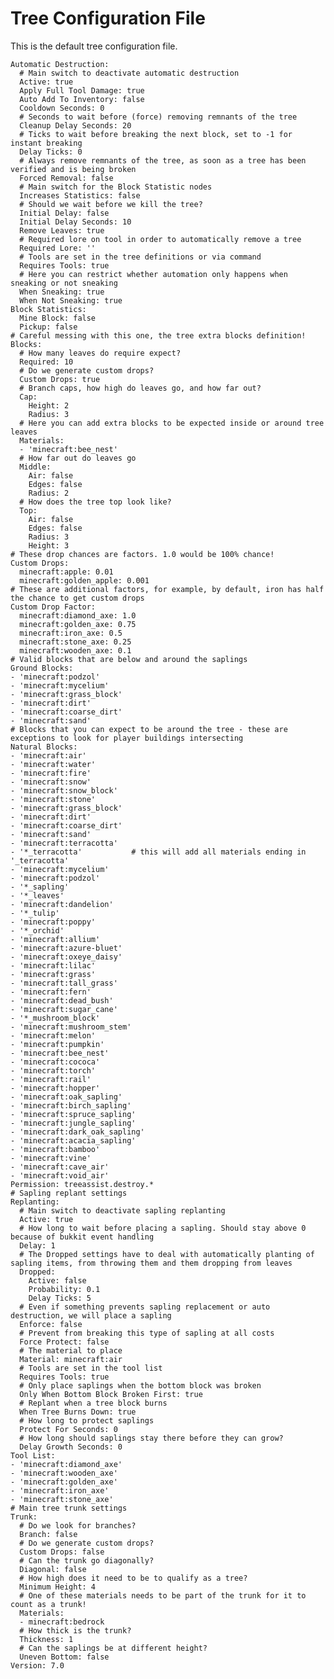 # Tree Configuration File

This is the default tree configuration file.

    Automatic Destruction:
      # Main switch to deactivate automatic destruction
      Active: true
      Apply Full Tool Damage: true
      Auto Add To Inventory: false
      Cooldown Seconds: 0
      # Seconds to wait before (force) removing remnants of the tree
      Cleanup Delay Seconds: 20
      # Ticks to wait before breaking the next block, set to -1 for instant breaking
      Delay Ticks: 0
      # Always remove remnants of the tree, as soon as a tree has been verified and is being broken
      Forced Removal: false
      # Main switch for the Block Statistic nodes
      Increases Statistics: false
      # Should we wait before we kill the tree?
      Initial Delay: false
      Initial Delay Seconds: 10
      Remove Leaves: true
      # Required lore on tool in order to automatically remove a tree
      Required Lore: ''
      # Tools are set in the tree definitions or via command
      Requires Tools: true
      # Here you can restrict whether automation only happens when sneaking or not sneaking
      When Sneaking: true
      When Not Sneaking: true
    Block Statistics:
      Mine Block: false
      Pickup: false
    # Careful messing with this one, the tree extra blocks definition!
    Blocks:
      # How many leaves do require expect?
      Required: 10
      # Do we generate custom drops?
      Custom Drops: true
      # Branch caps, how high do leaves go, and how far out?
      Cap:
        Height: 2
        Radius: 3
      # Here you can add extra blocks to be expected inside or around tree leaves
      Materials:
      - 'minecraft:bee_nest'
      # How far out do leaves go
      Middle:
        Air: false
        Edges: false
        Radius: 2
      # How does the tree top look like?
      Top:
        Air: false
        Edges: false
        Radius: 3
        Height: 3
    # These drop chances are factors. 1.0 would be 100% chance!
    Custom Drops:
      minecraft:apple: 0.01
      minecraft:golden_apple: 0.001
    # These are additional factors, for example, by default, iron has half the chance to get custom drops
    Custom Drop Factor:
      minecraft:diamond_axe: 1.0
      minecraft:golden_axe: 0.75
      minecraft:iron_axe: 0.5
      minecraft:stone_axe: 0.25
      minecraft:wooden_axe: 0.1
    # Valid blocks that are below and around the saplings
    Ground Blocks:
    - 'minecraft:podzol'
    - 'minecraft:mycelium'
    - 'minecraft:grass_block'
    - 'minecraft:dirt'
    - 'minecraft:coarse_dirt'
    - 'minecraft:sand'
    # Blocks that you can expect to be around the tree - these are exceptions to look for player buildings intersecting
    Natural Blocks:
    - 'minecraft:air'
    - 'minecraft:water'
    - 'minecraft:fire'
    - 'minecraft:snow'
    - 'minecraft:snow_block'
    - 'minecraft:stone'
    - 'minecraft:grass_block'
    - 'minecraft:dirt'
    - 'minecraft:coarse_dirt'
    - 'minecraft:sand'
    - 'minecraft:terracotta'
    - '*_terracotta'           # this will add all materials ending in '_terracotta'
    - 'minecraft:mycelium'
    - 'minecraft:podzol'
    - '*_sapling'
    - '*_leaves'
    - 'minecraft:dandelion'
    - '*_tulip'
    - 'minecraft:poppy'
    - '*_orchid'
    - 'minecraft:allium'
    - 'minecraft:azure-bluet'
    - 'minecraft:oxeye_daisy'
    - 'minecraft:lilac'
    - 'minecraft:grass'
    - 'minecraft:tall_grass'
    - 'minecraft:fern'
    - 'minecraft:dead_bush'
    - 'minecraft:sugar_cane'
    - '*_mushroom_block'
    - 'minecraft:mushroom_stem'
    - 'minecraft:melon'
    - 'minecraft:pumpkin'
    - 'minecraft:bee_nest'
    - 'minecraft:cococa'
    - 'minecraft:torch'
    - 'minecraft:rail'
    - 'minecraft:hopper'
    - 'minecraft:oak_sapling'
    - 'minecraft:birch_sapling'
    - 'minecraft:spruce_sapling'
    - 'minecraft:jungle_sapling'
    - 'minecraft:dark_oak_sapling'
    - 'minecraft:acacia_sapling'
    - 'minecraft:bamboo'
    - 'minecraft:vine'
    - 'minecraft:cave_air'
    - 'minecraft:void_air'
    Permission: treeassist.destroy.*
    # Sapling replant settings
    Replanting:
      # Main switch to deactivate sapling replanting
      Active: true
      # How long to wait before placing a sapling. Should stay above 0 because of bukkit event handling
      Delay: 1
      # The Dropped settings have to deal with automatically planting of sapling items, from throwing them and them dropping from leaves
      Dropped:
        Active: false
        Probability: 0.1
        Delay Ticks: 5
      # Even if something prevents sapling replacement or auto destruction, we will place a sapling
      Enforce: false
      # Prevent from breaking this type of sapling at all costs
      Force Protect: false
      # The material to place
      Material: minecraft:air
      # Tools are set in the tool list
      Requires Tools: true
      # Only place saplings when the bottom block was broken
      Only When Bottom Block Broken First: true
      # Replant when a tree block burns
      When Tree Burns Down: true
      # How long to protect saplings
      Protect For Seconds: 0
      # How long should saplings stay there before they can grow?
      Delay Growth Seconds: 0
    Tool List:
    - 'minecraft:diamond_axe'
    - 'minecraft:wooden_axe'
    - 'minecraft:golden_axe'
    - 'minecraft:iron_axe'
    - 'minecraft:stone_axe'
    # Main tree trunk settings
    Trunk:
      # Do we look for branches?
      Branch: false
      # Do we generate custom drops?
      Custom Drops: false
      # Can the trunk go diagonally?
      Diagonal: false
      # How high does it need to be to qualify as a tree?
      Minimum Height: 4
      # One of these materials needs to be part of the trunk for it to count as a trunk!
      Materials:
      - minecraft:bedrock
      # How thick is the trunk?
      Thickness: 1
      # Can the saplings be at different height?
      Uneven Bottom: false
    Version: 7.0